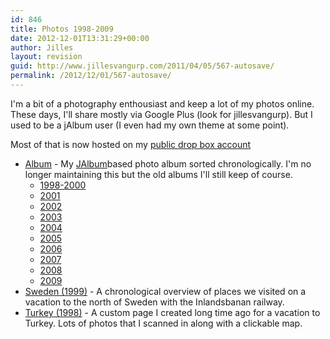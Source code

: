```yaml
---
id: 846
title: Photos 1998-2009
date: 2012-12-01T13:31:29+00:00
author: Jilles
layout: revision
guid: http://www.jillesvangurp.com/2011/04/05/567-autosave/
permalink: /2012/12/01/567-autosave/
---
```

I'm a bit of a photography enthousiast and keep a lot of my photos online. These days, I'll share mostly via Google Plus (look for jillesvangurp). But I used to be a jAlbum user (I even had my own theme at some point).

Most of that is now hosted on my <a href="https:/dl.dropbox.com/u/18756426/photos/index.html">public drop box account</a>
<ul>
	<li><a href="https:/dl.dropbox.com/u/18756426/photos/Album/index.html">Album</a> - My <a href="http:/jalbum.net">JAlbum</a>based photo album sorted chronologically. I'm no longer maintaining this but the old albums I'll still keep of course.
<ul>
	<li><a href="https:/dl.dropbox.com/u/18756426/photos/Album/1998-2000/index.html">1998-2000</a></li>
	<li><a href="https:/dl.dropbox.com/u/18756426/photos/Album/2001/index.html">2001</a></li>
	<li><a href="https:/dl.dropbox.com/u/18756426/photos/Album/2002/index.html">2002</a></li>
	<li><a href="https:/dl.dropbox.com/u/18756426/photos/Album/2003/index.html">2003</a></li>
	<li><a href="https:/dl.dropbox.com/u/18756426/photos/Album/2004/index.html">2004</a></li>
	<li><a href="https:/dl.dropbox.com/u/18756426/photos/Album/2005/index.html">2005</a></li>
	<li><a href="https:/dl.dropbox.com/u/18756426/photos/Album/2006/index.html">2006</a></li>
	<li><a href="https:/dl.dropbox.com/u/18756426/photos/Album/2007/index.html">2007</a></li>
	<li><a href="https:/dl.dropbox.com/u/18756426/photos/Album/2008/index.html">2008</a></li>
	<li><a href="https:/dl.dropbox.com/u/18756426/photos/Album/2009/index.html">2009</a></li>
</ul>
</li>
	<li><a href="http:/photos.jillesvangurp.com/1999inlandsbanan/index.html">Sweden (1999)</a> - A chronological overview of places we visited on a vacation to the north of Sweden with the Inlandsbanan railway.</li>
	<li><a href="http:/photos.jillesvangurp.com/1998turkey/index.html">Turkey (1998)</a> - A custom page I created long time ago for a vacation to Turkey. Lots of photos that I scanned in along with a clickable map.</li>
</ul>